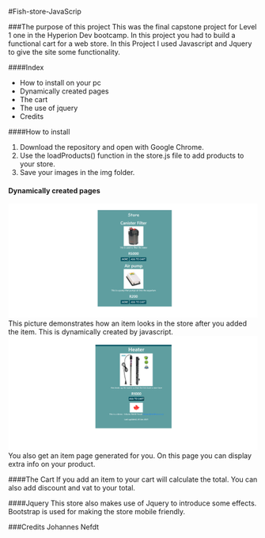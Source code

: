 #Fish-store-JavaScrip

###The purpose of this project 
 This was the final capstone project for Level 1 one in the Hyperion Dev 
 bootcamp. In this project you had to build a functional cart for a web store.
 In this Project I used Javascript and Jquery to give the site some functionality.

####Index 
 * How to install on your pc 
 * Dynamically created pages  
 * The cart 
 * The use of jquery
 * Credits 

####How to install 
 1. Download the repository and open with Google Chrome. 
 1. Use the loadProducts() function in the store.js file to add products to your store.
 1. Save your images in the img folder. 


#### Dynamically created pages
 ![Store screen shot ](Img/Screenshot1.png)
 This picture demonstrates how an item looks in the store after you added the item. 
 This is dynamically created  by javascript.
 ![Store screen shot ](Img/Screenshot2.png)
 You also get an item page generated for you. On this page you can display extra info on your product.

####The Cart 
 If you add an item to your cart will calculate the total. You can also add discount and vat to your total.

####Jquery
 This store also makes use of Jquery to introduce some effects. Bootstrap
 is used for making the store mobile friendly.

###Credits 
 Johannes Nefdt 
